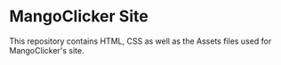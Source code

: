# MangoClicker Site
 This repository contains HTML, CSS as well as the Assets files used for MangoClicker's site.
